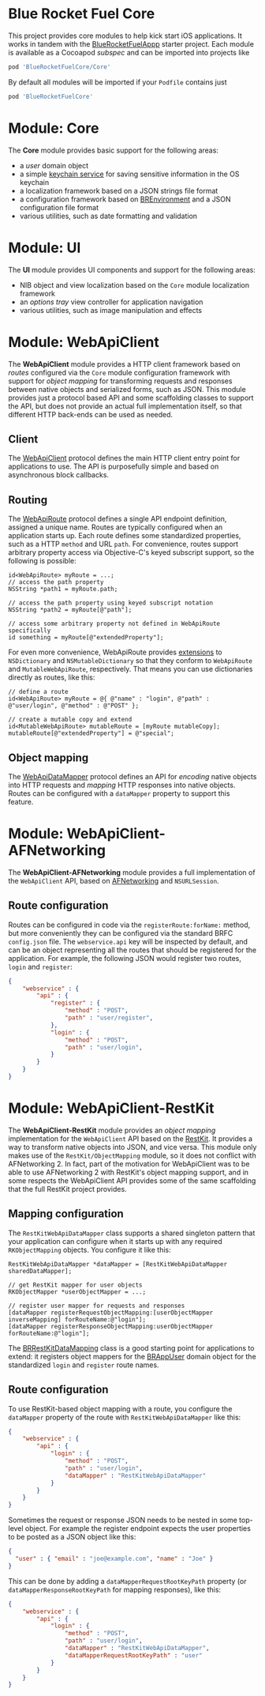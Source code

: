 # Blue Rocket Fuel Core

This project provides core modules to help kick start iOS applications. It works in tandem with the [BlueRocketFuelAppp][brfa] starter project. Each module is available as a Cocoapod _subspec_ and can be imported into projects like

```ruby
pod 'BlueRocketFuelCore/Core'
```

By default all modules will be imported if your `Podfile` contains just

```ruby
pod 'BlueRocketFuelCore'
```


# Module: Core

The **Core** module provides basic support for the following areas:

 * a _user_ domain object
 * a simple [keychain service](https://github.com/Blue-Rocket/BlueRocketFuelCore/blob/msm/Code/Core/BRKeychainService.h) for saving sensitive information in the OS keychain
 * a localization framework based on a JSON strings file format
 * a configuration framework based on [BREnvironment][brenv] and a JSON configuration file format
 * various utilities, such as date formatting and validation
 
# Module: UI

The **UI** module provides UI components and support for the following areas:

 * NIB object and view localization based on the `Core` module localization framework
 * an _options tray_ view controller for application navigation
 * various utilities, such as image manipulation and effects
 
# Module: WebApiClient

The **WebApiClient** module provides a HTTP client framework based on _routes_ configured via the `Core` module configuration framework with support for _object mapping_ for transforming requests and responses between native objects and serialized forms, such as JSON. This module provides just a protocol based API and some scaffolding classes to support the API, but does not provide an actual full implementation itself, so that different HTTP back-ends can be used as needed.

## Client

The [WebApiClient](https://github.com/Blue-Rocket/BlueRocketFuelCore/blob/msm/Code/WebApiClient/WebApiClient.h) protocol defines the main HTTP client entry point for applications to use. The API is purposefully simple and based on asynchronous block callbacks.

## Routing

The [WebApiRoute](https://github.com/Blue-Rocket/BlueRocketFuelCore/blob/msm/Code/WebApiClient/WebApiRoute.h) protocol defines a single API endpoint definition, assigned a unique name. Routes are typically configured when an application starts up. Each route defines some standardized properties, such as a HTTP `method` and URL `path`. For convenience, routes support arbitrary property access via Objective-C's keyed subscript support, so the following is possible:

```objc
id<WebApiRoute> myRoute = ...;
// access the path property
NSString *path1 = myRoute.path;

// access the path property using keyed subscript notation
NSString *path2 = myRoute[@"path"];

// access some arbitrary property not defined in WebApiRoute specifically
id something = myRoute[@"extendedProperty"];
```

For even more convenience, WebApiRoute provides [extensions](https://github.com/Blue-Rocket/BlueRocketFuelCore/blob/msm/Code/WebApiClient/NSDictionary%2BWebApiClient.h) to `NSDictionary` and `NSMutableDictionary` so that they conform to `WebApiRoute` and `MutableWebApiRoute`, respectively. That means you can use dictionaries directly as routes, like this:

```objc
// define a route
id<WebApiRoute> myRoute = @{ @"name" : "login", @"path" : @"user/login", @"method" : @"POST" };

// create a mutable copy and extend
id<MutableWebApiRoute> mutableRoute = [myRoute mutableCopy];
mutableRoute[@"extendedProperty"] = @"special";
```

## Object mapping

The [WebApiDataMapper](https://github.com/Blue-Rocket/BlueRocketFuelCore/blob/msm/Code/WebApiClient/WebApiDataMapper.h) protocol defines an API for _encoding_ native objects into HTTP requests and _mapping_ HTTP responses into native objects. Routes can be configured with a `dataMapper` property to support this feature. 

# Module: WebApiClient-AFNetworking

The **WebApiClient-AFNetworking** module provides a full implementation of the `WebApiClient` API, based on [AFNetworking][afn] and `NSURLSession`.

## Route configuration

Routes can be configured in code via the `registerRoute:forName:` method, but more conveniently they can be configured via the standard BRFC `config.json` file. The `webservice.api` key will be inspected by default, and can be an object representing all the routes that should be registered for the application. For example, the following JSON would register two routes, `login` and `register`:

```json
{
	"webservice" : {
		"api" : {
			"register" : {
				"method" : "POST",
				"path" : "user/register",
			},
			"login" : {
				"method" : "POST",
				"path" : "user/login",
			}
		}
	}
}
```


# Module: WebApiClient-RestKit

The **WebApiClient-RestKit** module provides an _object mapping_ implementation for the `WebApiClient` API based on the [RestKit][rk]. It provides a way to transform native objects into JSON, and vice versa. This module only makes use of the `RestKit/ObjectMapping` module, so it does not conflict with AFNetworking 2. In fact, part of the motivation for WebApiClient was to be able to use AFNetworking 2 with RestKit's object mapping support, and in some respects the WebApiClient API provides some of the same scaffolding that the full RestKit project provides.

## Mapping configuration

The `RestKitWebApiDataMapper` class supports a shared singleton pattern that your application can configure when it starts up with any required `RKObjectMapping` objects. You configure it like this:

```objc
RestKitWebApiDataMapper *dataMapper = [RestKitWebApiDataMapper sharedDataMapper];

// get RestKit mapper for user objects
RKObjectMapper *userObjectMapper = ...;

// register user mapper for requests and responses
[dataMapper registerRequestObjectMapping:[userObjectMapper inverseMapping] forRouteName:@"login"];
[dataMapper registerResponseObjectMapping:userObjectMapper forRouteName:@"login"];
```

The [BRRestKitDataMapping](https://github.com/Blue-Rocket/BlueRocketFuelCore/blob/msm/Code/WebApiClient-RestKit/BRRestKitDataMapping.m) class is a good starting point for applications to extend: it registers object mappers for the [BRAppUser](https://github.com/Blue-Rocket/BlueRocketFuelCore/blob/msm/Code/Core/BRAppUser.h) domain object for the standardized `login` and `register` route names.

## Route configuration

To use RestKit-based object mapping with a route, you configure the `dataMapper` property of the route with `RestKitWebApiDataMapper` like this:

```JSON
{
	"webservice" : {
		"api" : {
			"login" : {
				"method" : "POST",
				"path" : "user/login",
				"dataMapper" : "RestKitWebApiDataMapper"
			}
		}
	}
}
```

Sometimes the request or response JSON needs to be nested in some top-level object. For example the register endpoint expects the user properties to be posted as a JSON object like this:

```JSON
{
  "user" : { "email" : "joe@example.com", "name" : "Joe" }
}
```

This can be done by adding a `dataMapperRequestRootKeyPath` property (or `dataMapperResponseRootKeyPath` for mapping responses), like this:

```JSON
{
	"webservice" : {
		"api" : {
			"login" : {
				"method" : "POST",
				"path" : "user/login",
				"dataMapper" : "RestKitWebApiDataMapper",
				"dataMapperRequestRootKeyPath" : "user"
			}
		}
	}
}
```

 [brfa]: https://github.com/Blue-Rocket/BlueRocketFuelApp
 [cocoapods]: https://cocoapods.org/
 [brenv]: https://github.com/Blue-Rocket/BREnvironment
 [afn]: https://github.com/AFNetworking/AFNetworking
 [rk]: https://github.com/RestKit/RestKit
